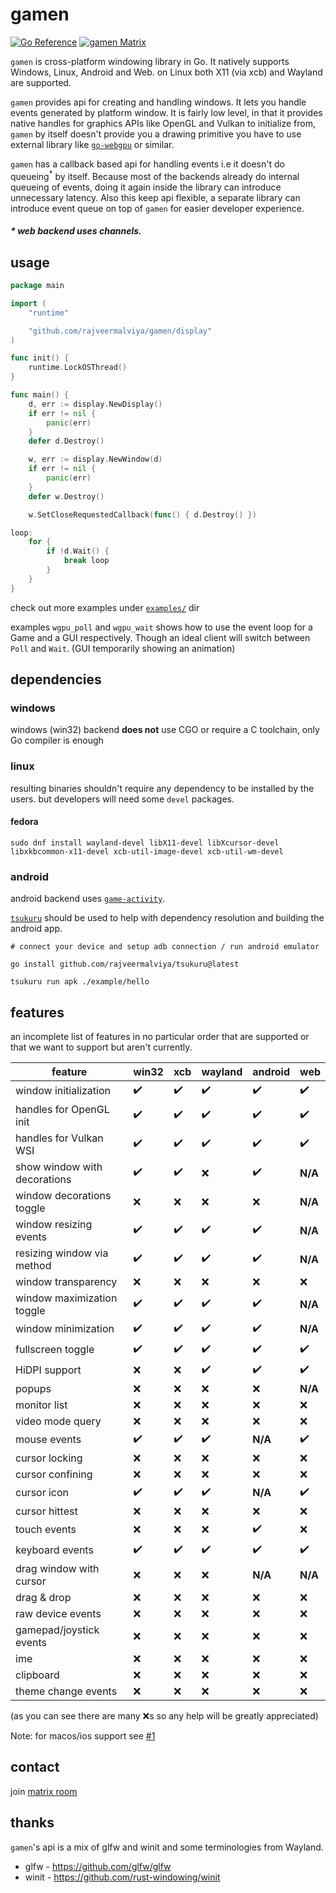 # gamen

[![Go Reference](https://pkg.go.dev/badge/github.com/rajveermalviya/gamen.svg)](https://pkg.go.dev/github.com/rajveermalviya/gamen)
[![gamen Matrix](https://img.shields.io/static/v1?label&message=%23gamen&color=blueviolet&logo=matrix)](https://matrix.to/#gamen:matrix.org)

`gamen` is cross-platform windowing library in Go. It natively supports Windows, Linux, Android and Web. on Linux both X11 (via xcb) and Wayland are supported.

`gamen` provides api for creating and handling windows. It lets you handle events generated by platform window. It is fairly low level, in that it provides native handles for graphics APIs like OpenGL and Vulkan to initialize from, `gamen` by itself doesn't provide you a drawing primitive you have to use external library like [`go-webgpu`](https://github.com/rajveermalviya/go-webgpu) or similar.

`gamen` has a callback based api for handling events i.e it doesn't do queueing<sup>*</sup> by itself. Because most of the backends already do internal queueing of events, doing it again inside the library can introduce unnecessary latency. Also this keep api flexible, a separate library can introduce event queue on top of `gamen` for easier developer experience.
##### * web backend uses channels.

## usage

```go
package main

import (
	"runtime"

	"github.com/rajveermalviya/gamen/display"
)

func init() {
	runtime.LockOSThread()
}

func main() {
	d, err := display.NewDisplay()
	if err != nil {
		panic(err)
	}
	defer d.Destroy()

	w, err := display.NewWindow(d)
	if err != nil {
		panic(err)
	}
	defer w.Destroy()

	w.SetCloseRequestedCallback(func() { d.Destroy() })

loop:
	for {
		if !d.Wait() {
			break loop
		}
	}
}
```

check out more examples under [`examples/`](./examples/) dir

examples `wgpu_poll` and `wgpu_wait` shows how to use the event loop for a Game and a GUI respectively. Though an ideal client will switch between `Poll` and `Wait`. (GUI temporarily showing an animation)

## dependencies

### windows

windows (win32) backend **does not** use CGO or require a C toolchain, only Go compiler is enough

### linux

resulting binaries shouldn't require any dependency to be installed by the users. but developers will need some `devel` packages.

#### fedora

```shell
sudo dnf install wayland-devel libX11-devel libXcursor-devel libxkbcommon-x11-devel xcb-util-image-devel xcb-util-wm-devel
```

<!-- TODO: other distros -->

### android

android backend uses [`game-activity`](https://developer.android.com/games/agdk/game-activity).

[`tsukuru`](https://github.com/rajveermalviya/tsukuru) should be used to help with dependency resolution and building the android app.

```shell
# connect your device and setup adb connection / run android emulator

go install github.com/rajveermalviya/tsukuru@latest

tsukuru run apk ./example/hello
```

## features

an incomplete list of features in no particular order that are supported or that we want to support but aren't currently.

| feature                      | win32              | xcb                |  wayland           | android            | web                |
| ---------------------------- | ------------------ | ------------------ | ------------------ | ------------------ | ------------------ |
| window initialization        | :heavy_check_mark: | :heavy_check_mark: | :heavy_check_mark: | :heavy_check_mark: | :heavy_check_mark: |
| handles for OpenGL init      | :heavy_check_mark: | :heavy_check_mark: | :heavy_check_mark: | :heavy_check_mark: | :heavy_check_mark: |
| handles for Vulkan WSI       | :heavy_check_mark: | :heavy_check_mark: | :heavy_check_mark: | :heavy_check_mark: | :heavy_check_mark: |
| show window with decorations | :heavy_check_mark: | :heavy_check_mark: | :x:                | :heavy_check_mark: | **N/A**            |
| window decorations toggle    | :x:                | :x:                | :x:                | :x:                | **N/A**            |
| window resizing events       | :heavy_check_mark: | :heavy_check_mark: | :heavy_check_mark: | :heavy_check_mark: | **N/A**            |
| resizing window via method   | :heavy_check_mark: | :heavy_check_mark: | :heavy_check_mark: | :heavy_check_mark: | **N/A**            |
| window transparency          | :x:                | :x:                | :x:                | :x:                | :x:                |
| window maximization toggle   | :heavy_check_mark: | :heavy_check_mark: | :heavy_check_mark: | :heavy_check_mark: | **N/A**            |
| window minimization          | :heavy_check_mark: | :heavy_check_mark: | :heavy_check_mark: | :heavy_check_mark: | **N/A**            |
| fullscreen toggle            | :heavy_check_mark: | :heavy_check_mark: | :heavy_check_mark: | :heavy_check_mark: | :heavy_check_mark: |
| HiDPI support                | :x:                | :x:                | :heavy_check_mark: | :heavy_check_mark: | :heavy_check_mark: |
| popups                       | :x:                | :x:                | :x:                | :x:                | **N/A**            |
| monitor list                 | :x:                | :x:                | :x:                | :x:                | :x:                |
| video mode query             | :x:                | :x:                | :x:                | :x:                | :x:                |
| mouse events                 | :heavy_check_mark: | :heavy_check_mark: | :heavy_check_mark: | **N/A**            | :heavy_check_mark: |
| cursor locking               | :x:                | :x:                | :x:                | :x:                | :x:                |
| cursor confining             | :x:                | :x:                | :x:                | :x:                | :x:                |
| cursor icon                  | :heavy_check_mark: | :heavy_check_mark: | :heavy_check_mark: | **N/A**            | :heavy_check_mark: |
| cursor hittest               | :x:                | :x:                | :x:                | :x:                | :x:                |
| touch events                 | :x:                | :x:                | :x:                | :heavy_check_mark: | :x:                |
| keyboard events              | :heavy_check_mark: | :heavy_check_mark: | :heavy_check_mark: | :heavy_check_mark: | :heavy_check_mark: |
| drag window with cursor      | :x:                | :x:                | :x:                | **N/A**            | **N/A**            |
| drag & drop                  | :x:                | :x:                | :x:                | :x:                | :x:                |
| raw device events            | :x:                | :x:                | :x:                | :x:                | :x:                |
| gamepad/joystick events      | :x:                | :x:                | :x:                | :x:                | :x:                |
| ime                          | :x:                | :x:                | :x:                | :x:                | :x:                |
| clipboard                    | :x:                | :x:                | :x:                | :x:                | :x:                |
| theme change events          | :x:                | :x:                | :x:                | :x:                | :x:                |

(as you can see there are many :x:s so any help will be greatly appreciated)

Note: for macos/ios support see [#1](https://github.com/rajveermalviya/gamen/issues/1)

## contact

join [matrix room](https://matrix.to/#gamen:matrix.org)

## thanks

`gamen`'s api is a mix of glfw and winit and some terminologies from Wayland.

- glfw - https://github.com/glfw/glfw
- winit - https://github.com/rust-windowing/winit
